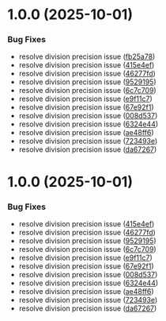 # 1.0.0 (2025-10-01)


### Bug Fixes

* resolve division precision issue ([fb25a78](https://github.com/mrccode/srb-test/commit/fb25a781dc6543c8324049709fbb5cf4a83e434e))
* resolve division precision issue ([415e4ef](https://github.com/mrccode/srb-test/commit/415e4efd626e85f474fb1a0a280aa96a45081090))
* resolve division precision issue ([46277fd](https://github.com/mrccode/srb-test/commit/46277fdfbacb6908d18e12075e8e011f0ba60580))
* resolve division precision issue ([9529195](https://github.com/mrccode/srb-test/commit/952919507544099a365b7d1aff2541d63709e96f))
* resolve division precision issue ([6c7c709](https://github.com/mrccode/srb-test/commit/6c7c7099157a15f0e3149567bab95c0e9e731d85))
* resolve division precision issue ([e9f11c7](https://github.com/mrccode/srb-test/commit/e9f11c7d7221af13f0533c3698fb2deef08eb5dd))
* resolve division precision issue ([67e92f1](https://github.com/mrccode/srb-test/commit/67e92f10be31d68780fccc036735b5dc6d44f076))
* resolve division precision issue ([008d537](https://github.com/mrccode/srb-test/commit/008d5377429bd7d3db248a8a527c46eabe1f42d7))
* resolve division precision issue ([6324e44](https://github.com/mrccode/srb-test/commit/6324e44ec414cabc6c225e1e7498fe524f38832e))
* resolve division precision issue ([ae48ff6](https://github.com/mrccode/srb-test/commit/ae48ff6bd52231fc4ec8367e04729f6eb74667a1))
* resolve division precision issue ([723493e](https://github.com/mrccode/srb-test/commit/723493ed94fa5cfdb218934e3b46953b58aa9ccc))
* resolve division precision issue ([da67267](https://github.com/mrccode/srb-test/commit/da6726722b7b6ea9867f682e29bee1f4976720ff))

# 1.0.0 (2025-10-01)


### Bug Fixes

* resolve division precision issue ([415e4ef](https://github.com/mrccode/srb-test/commit/415e4efd626e85f474fb1a0a280aa96a45081090))
* resolve division precision issue ([46277fd](https://github.com/mrccode/srb-test/commit/46277fdfbacb6908d18e12075e8e011f0ba60580))
* resolve division precision issue ([9529195](https://github.com/mrccode/srb-test/commit/952919507544099a365b7d1aff2541d63709e96f))
* resolve division precision issue ([6c7c709](https://github.com/mrccode/srb-test/commit/6c7c7099157a15f0e3149567bab95c0e9e731d85))
* resolve division precision issue ([e9f11c7](https://github.com/mrccode/srb-test/commit/e9f11c7d7221af13f0533c3698fb2deef08eb5dd))
* resolve division precision issue ([67e92f1](https://github.com/mrccode/srb-test/commit/67e92f10be31d68780fccc036735b5dc6d44f076))
* resolve division precision issue ([008d537](https://github.com/mrccode/srb-test/commit/008d5377429bd7d3db248a8a527c46eabe1f42d7))
* resolve division precision issue ([6324e44](https://github.com/mrccode/srb-test/commit/6324e44ec414cabc6c225e1e7498fe524f38832e))
* resolve division precision issue ([ae48ff6](https://github.com/mrccode/srb-test/commit/ae48ff6bd52231fc4ec8367e04729f6eb74667a1))
* resolve division precision issue ([723493e](https://github.com/mrccode/srb-test/commit/723493ed94fa5cfdb218934e3b46953b58aa9ccc))
* resolve division precision issue ([da67267](https://github.com/mrccode/srb-test/commit/da6726722b7b6ea9867f682e29bee1f4976720ff))
